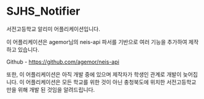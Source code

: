 # SJHS_Notifier
서전고등학교 알리미 어플리케이션입니다.

이 어플리케이션은 agemor님의 neis-api 파서를 기반으로 여러 기능을 추가하여 제작하고 있습니다.

Github - https://github.com/agemor/neis-api

또한, 이 어플리케이션은 아직 개발 중에 있으며 제작자가 학생인 관계로 개발이 늦어집니다.
이 어플리케이션은 모든 학교를 위한 것이 아닌 충청북도에 위치한 서전고등학교만을 위해 개발 된 것임을 알려드립니다.
